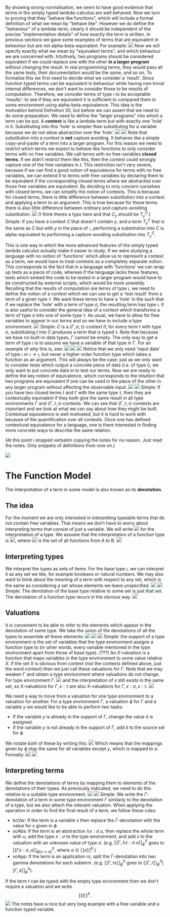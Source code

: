 By showing strong normalisation, we seem to have good evidence that terms in the simply typed lambda-calculus are well behaved. Now we turn to proving that they "behave like functions", which will include a formal definition of what we mean by "behave like". However we do define the "behaviour" of a lambda-term, clearly it should be independent of the precise "implementation details" of how exactly the term is written.
In previous sections we gave some examples of terms that are equivalent in behaviour but are *not* alpha-beta-equivalent. For example:
![](Pasted%20image%2020231113111519.png)
Now we will specify exactly what we mean by "equivalent terms", and which behaviour we are concerned with. Intuitively, two programs should be considered equivalent if we could replace one with the other **in a larger program** without changing the result. In real programming terms, they would pass all the same tests, their documentation would be the same, and so on.
To formalise this we first need to decide what we consider a 'result'. Since function typed terms can be equivalent in behaviour while having non-trivial internal differences, we don't want to consider those to be results of computation. Therefore, we consider terms of type $\iota$ to be acceptable 'results': to see if they are equivalent it is sufficient to compared them in some environment using alpha-beta-equivalence. This idea is the motivation behind Definition 30, but before we can assert that we need to do some preparation.
We need to define the "larger programs" into which a term can be put. A **context** is like a lambda-term but with exactly one 'hole' in it. Substituting into this 'hole' is simpler than substituting for a variable because we do not allow abstraction over the 'hole'.
![](Pasted%20image%2020231113112413.png)
![](Pasted%20image%2020231113112455.png)
Note that substitution into a context is **not** capture avoiding. It behaves like a simple copy-and-paste of a term into a larger program. For this reason we need to restrict which terms we expect to behave like functions to only consider terms with no free variables. We call terms with no free variables **closed terms**. If we didn't restrict them like this, then the context could wrongly capture one of the free variables in $t$.
This restriction isn't very severe, because if we can find a good notion of equivalence for terms with no free variables, we can extend it to terms *with* free variables by declaring them to be equivalent if the corresponding closed terms where we abstracted over those free variables are equivalent.
By deciding to only concern ourselves with closed terms, we can simplify the notion of contexts. This is because for closed terms, there is little difference between substitution into a context and applying a term to an argument. This is true because for these terms there is also little difference between ordinary and capture-avoiding substitution.
![](Pasted%20image%2020231113114927.png)
(I think theres a typo here and that $C_y$ should be $T^C_y$.)
Simple: If you have a context $C$ that doesn't contain $y$, and a term $T^C_y$ that is the same as $C$ but with $y$ in the place of $\square$, performing a substitution into $C$ is alpha-equivalent to performing a capture-avoiding substitution into $T^C_y$. 

This is one way in which the more advanced features of the simply typed lambda calculus actually make it easier to study. If we were studying a language with no notion of 'functions' which allow us to represent a context as a term, we would have to treat contexts as a completely separate notion. This corresponds to the fact that in a language with 'functions' we can wrap up tests as a piece of code, whereas if the language lacks these features, tests which embed the code to be tested in a larger program would have to be constructed by external scripts, which would be more unwieldy.
Recalling that the results of computation are terms of type $\iota$, we need to define the notion of a context which we can use to get a 'test result' from a term of a given type $\tau$. We want these terms to have a 'hole' in the such that if we replace the 'hole' with a term of type $\sigma$, the resulting term has type $\iota$. It is also useful to consider the general idea of a context which transforms a term of type $\sigma$ into one of some type $\tau$. As usual, we have to allow for free variables to appear in our terms and so we have to include a type environment.
![](Pasted%20image%2020231113134158.png)
Simple: $C$ is a $(\Gamma,\sigma,\tau)$-context if, for every term $t$ with type $\sigma$, substituting $t$ into $C$ produces a term that is typed $\tau$.
Note that because we have no built-in data types, $\Gamma$ cannot be empty. The only way to get a term of type $\iota$ is to assume we have a variable of that type in $\Gamma$. For an example of why this is, see:
![](Pasted%20image%2020231113135202.png)
![](Pasted%20image%2020231113135329.png)
![](Pasted%20image%2020231113135550.png)
Notice that we only need 'input data' of type $\iota$ or $\iota \rightarrow \iota$, but never a higher order function type which takes a function as an argument. This will always be the case: just as we only want to consider tests which output a concrete piece of data (i.e. of type $\iota$), we only want to put concrete data in to test our terms.
Now we are ready to define the key notion of equivalence, which corresponds to the intuition that two programs are equivalent if one can be used in the place of the other in any larger program without affecting the observable input.
![](Pasted%20image%2020231113135923.png)
![](Pasted%20image%2020231113135931.png)
Simple: If you have two closed terms $t$ and $t'$ with the same type $\tau$, then they are contextually equivalent if they both give the same result in all type environments $\Gamma$ and $(\Gamma,\tau,\iota)$-contexts.
We can see that $(\Gamma, \tau, \iota)$-contexts are important and we look at what we can say about how they might be built.
Contextual equivalence is well motivated, but it is hard to work with because of the quantification over all contexts. Once one has defined contextural equivalence for a language, one is there interested in finding more concrete ways to describe the same relation. 

(At this point i stopped verbatim copying the notes for no reason. Just read the notes. Only snippets of definitions from now on.)

![](Pasted%20image%2020231113140850.png)
# The Function Model
The interpretation of a term in some model is also known as its **denotation**.
## The idea
For the moment we are only interested in interpreting typeable terms that do not contain free variables. That means we don’t have to worry about interpreting terms that consist of just a variable.
We will write ![](Pasted%20image%2020231113141535.png) for the interpretation of a type. We assume that the interpretation of a function type is ![](Pasted%20image%2020231113141559.png), where ![](Pasted%20image%2020231113141626.png) is the set of all functions from $A$ to B. 
![](Pasted%20image%2020231113141931.png)
## Interpreting types
We interpret the types as sets of items. For the base type $\iota$, we can interpret it as any set we like, for example booleans or natural numbers. We may also want to think about the meaning of a term with respect to any set, which is the same as considering a set whose elements we leave unspecified.
![](Pasted%20image%2020231113142159.png)
![](Pasted%20image%2020231113142211.png)
Simple: The denotation of the base type relative to some set is just that set. The denotation of a function type recurs in the obvious way.
![](Pasted%20image%2020231113142625.png)
## Valuations
It is convenient to be able to refer to the elements which appear in the denotation of some type. We take the union of the denotations of all the types to assemble all these elements:
![](Pasted%20image%2020231113145705.png)
![](Pasted%20image%2020231113150147.png)
![](Pasted%20image%2020231113150715.png)
Simple: the support of a type environment is the set of variables that the type environment assigns a function type to (in other words, every variable mentioned in the type environment apart from those of base type). (???)
An $X$-valuation is a function that maps variables in the type environment to some value relative $X$.
If the set $X$ is obvious from context (not the contexts defined above, just the word context) then we just call these valuations for $\Gamma$.
Note that we may weaken $\Gamma$ and obtain a type environment where valuations do not change. For type environment $\Gamma$:
![](Pasted%20image%2020231113152528.png)
and the interpretation of $x$ still exists in the same set, so X-valuations for $\Gamma,x:\tau$ are also X-valuations for $\Gamma,x:\sigma,x:\tau$.
![](Pasted%20image%2020231113152706.png)

We need a way to move from a valuation for one type environment to a valuation for another. For a type environment $\Gamma$, a valuation $\phi$ for $\Gamma$ and a variable $y$ we would like to be able to perform two tasks:
- If the variable $y$ is already in the support of $\Gamma$, change the value it is assigned.
- If the variable $y$ is not already in the support of $\Gamma$, add it to the source set for $\phi$.

We notate both of these by writing this:
![](Pasted%20image%2020231113153306.png)
Which means that the mappings given by $\phi$ stay the same for all variables except $y$, which is mapped to $a$. Formally:
![](Pasted%20image%2020231113153344.png)
![](Pasted%20image%2020231113153429.png)
## Interpreting terms
We define the denotations of terms by mapping them to elements of the denotations of their types. As previously indicated, we need to do this relative to a suitable type environment. 
![](Pasted%20image%2020231115101555.png)
![](Pasted%20image%2020231115101602.png)
Simple: We write the $\Gamma$-denotation of a term in some type environment $\Gamma$ similarly to the denotation of a type, but we also attach the relevant valuation. 
When applying the operation in order to find the final result of a term, we follow these rules:
- bcVar: If the term is a variable $x$ then replace the $\Gamma$-denotation with the value for $x$ given in $\phi$.
- scAbs: If the term is an abstraction $\lambda x:\sigma.u$, then replace the whole term with $u$, add the type $x:\sigma$ to the type environment, and add $x$ to the valuation with an unknown value of type $\sigma$. (e.g. $[\![ \Gamma, \lambda x:\sigma.u ]\!]^{X}_\phi$ goes to $[\![ \Gamma x:\sigma, u ]\!]^{X}_{\phi[x \mapsto a]}$, where $a \in [\![ \sigma ]\!]^X$.)
- scApp: If the term is an application $rs$, split the $\Gamma$-denotation into two gamma denotations for each subterm. (e.g. $[\![ \Gamma, rs ]\!]^{X}_\phi$ goes to $[\![ \Gamma, r ]\!]^{X}_\phi[\![ \Gamma, s ]\!]^{X}_\phi$).

If the term $t$ can be typed with the empty type environment then we don't require a valuation and we write $$[\![t]\!]^X.$$
![](Pasted%20image%2020231115103426.png)
The notes have a nice but very long example with a free variable and a function typed variable.
